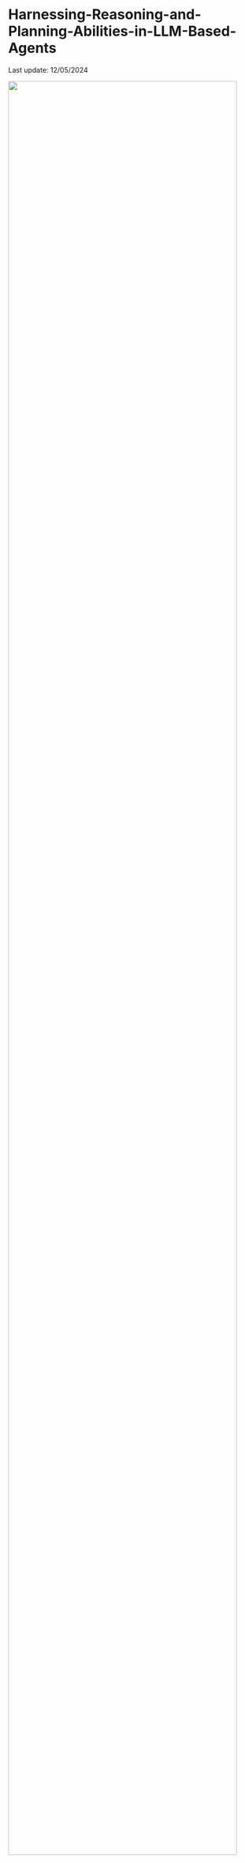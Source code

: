 # Harnessing-Reasoning-and-Planning-Abilities-in-LLM-Based-Agents

Last update: 12/05/2024

<img src="./img/time.png" width="96%" height="96%">

<font size=5><center><b> Table of Contents </b> </center></font>
- [Papers](#Apapers)
  - [Scenarios](#scenarios)
  - [Framework](#framework)
    - [During Perception](#Perception)
        - [Selection](#Selection)
        - [Preprocessing](#Preprocessing)
        - [Perception Planning](#Perception_Planning)
    - [During Action](#Action)
        - [Dynamic Tool Selection](#Dyanamic_Tool_Selection)
        - [Adjustment](#Adjustment)
        - [Long Term Task](#Long_Term_Task)
    - [During Reasoning](#Reasoning)
        - [Result Analyse](#Result_Analyse)
        - [Trajectory Analyse](#Trajectory_Analyse)
        - [Thinking Summarize](#Thinking_Summarize)
  - [Application](#application)
    - [Social Simulation](#Social)
    - [Game](#Game)
    - [Visual Task](#Visual)
    - [Economy Simulation](#Economy_Simulation)
    - [Multi-Agent Application](#Multi-Agent)
- [Benchmark](#benchmark)
---

## Papers

### Scenarios

<img src="./img/table.png" width="96%" height="96%">

### Framework

<img src="./img/table.png" width="96%" height="96%">

#### Perception

<img src="./img/table.png" width="96%" height="96%">

##### Selection

- [**Synapes**](https://arxiv.org/pdf/2306.07863.pdf) - Synapse: Trajectory-as-exemplar prompting with memory for computer control. [Github](https://ltzheng.github.io/Synapse/)
  
- [**MT-Mind2Web**](https://arxiv.org/pdf/2402.15057.pdf) - On the Multi-turn Instruction Following for Conversational Web Agents. [Github](https://github.com/magicgh/self-map)

- [**KAFT**](https://arxiv.org/pdf/2211.05110.pdf) - Large language models with controllable working memory.

##### Preprocessing

- [**Steve-eye**](https://arxiv.org/pdf/2310.13255.pdf) - Steve-eye: Equipping llm-based embodied agents with visual perception in open worlds. [Project](https://sites.google.com/view/steve-eye)

- [**Seeclick**](https://arxiv.org/pdf/2401.10935.pdf) - Seeclick: Harnessing gui grounding for advanced visual gui agents. [Github](https://github.com/njucckevin/SeeClick)

- [**PerceptiveAgent**](https://arxiv.org/pdf/2406.12707.pdf) - Talk With Human-like Agents: Empathetic Dialogue Through Perceptible Acoustic Reception and Reaction. [Github](https://github.com/Haoqiu-Yan/PerceptiveAgent)

- [**Auto-GUI**](https://arxiv.org/pdf/2309.11436.pdf) - You only look at screens: Multimodal chain-of-action agents. [Github](https://github.com/cooelf/Auto-GUI.)

- [**OPAL**](https://aclanthology.org/2024.findings-acl.12/.pdf) - Text2DB: Integration-Aware Information Extraction with Large Language Model Agents.

##### Preception_Planning

- [**GeoAgent**](https://aclanthology.org/2024.findings-acl.362.pdf) - GeoAgent: To Empower LLMs using Geospatial Tools for Address Standardization. [Github](https://github.com/chenghuahuang/GeoAgent)

- [**OPAL**](https://aclanthology.org/2024.findings-acl.12/.pdf) - Text2DB: Integration-Aware Information Extraction with Large Language Model Agents.

- [**HTTP**](https://aclanthology.org/2024.acl-long.716.pdf) - Visualization recommendation with prompt-based reprogramming of large language models.

- [**DDCoT**](https://arxiv.org/pdf/2310.16436.pdf) - DDCoT: Duty-Distinct Chain-of-Thought Prompting for Multimodal Reasoning in Language Models [Github](https://github.com/SooLab/DDCOT)


#### Action

<img src="./img/table.png" width="96%" height="96%">

##### Dynamic Tool Selection

- [**Codeagent**](https://arxiv.org/pdf/2401.07339.pdf) - Codeagent: Enhancing code generation with tool-integrated agent systems for real-world repo-level coding challenges.

- [**MLLM-Tool**](https://arxiv.org/pdf/2401.10727.pdf) - MLLM-Tool: A Multimodal Large Language Model For Tool Agent Learning [Github](https://github.com/MLLM-Tool/MLLM-Tool)

- [**TPTU**](https://arxiv.org/pdf/2311.16714.pdf) - TPTU: large language model-based AI agents for task planning and tool usage. [Github](https://github.com/stevenyangyj/Emma-Alfworld)
![Star](https://img.shields.io/github/stars/stevenyangyj/Emma-Alfworld.svg?style=social&label=Star)

- [**Autoact**](https://arxiv.org/pdf/2401.05268.pdf) - Autoact: Automatic agent learning from scratch via self-planning. [Github](https://github.com/zjunlp/AutoAct)

- [**UALA**](https://arxiv.org/pdf/2401.14016.pdf) - Towards Uncertainty-Aware Language Agent. [Github](https://uala-agent.github.io/)

##### Adjustment

- [**ReAct**](https://arxiv.org/pdf/2210.03629.pdf) - React: Synergizing reasoning and acting in language models. [Github](https://github.com/ysymyth/ReAct)

- [**Generative agents**](https://arxiv.org/pdf/2304.03442.pdf) - Generative agents: Interactive simulacra of human behavior.

- [**SYNAPSE**](https://arxiv.org/pdf/2306.07863.pdf) - SYNAPSE: TRAJECTORY-AS-EXEMPLAR PROMPTING WITH MEMORY FOR COMPUTER CONTROL. [Github](https://ltzheng.github.io/Synapse)

- [**RaDA**](https://aclanthology.org/2024.findings-acl.802.pdf) - RaDA: Retrieval-augmented Web Agent Planning with LLMs. [Github](https://github.com/ldilab/RaDA)

- [**WebVoyager**](https://arxiv.org/pdf/2401.13919.pdf) - WebVoyager : Building an End-to-End Web Agent with Large Multimodal Models. [Github](https://github.com/MinorJerry/WebVoyager)

- [**Retroformer**](https://arxiv.org/pdf/2308.02151.pdf) - RETROFORMER: RETROSPECTIVE LARGE LANGUAGE AGENTS WITH POLICY GRADIENT OPTIMIZATION. [Github](https://github.com/weirayao/Retroformer)

- [**LATS**](https://arxiv.org/pdf/2310.04406.pdf) - Language Agent Tree Search Unifies Reasoning, Acting, and Planning in Language Models. [Github](https://github.com/lapisrocks/LanguageAgentTreeSearch)

- [**RAFA**](https://arxiv.org/pdf/2309.17382.pdf) - Reason for Future, Act for Now: A Principled Architecture for Autonomous LLM Agents. [Github](https://github.com/agentification/RAFA_code)

- [**QueryAgent**](https://arxiv.org/pdf/2403.11886.pdf) - QueryAgent: A Reliable and Efficient Reasoning Framework with Environmental Feedback-based Self-Correction. [Github](https://github.com/cdhx/QueryAgent)

- [**Auto-GUI**](https://arxiv.org/pdf/2309.11436.pdf) - You only look at screens: Multimodal chain-of-action agents. [Github](https://github.com/cooelf/Auto-GUI)

- [**Readi**](https://arxiv.org/abs/2403.08593.pdf) - Call Me When Necessary: LLMs can Efficiently and Faithfully Reason over Structured Environments. [Github](https://github.com/microsoft/Readi)

- [**UALA**](https://arxiv.org/abs/2401.14016.pdf) - Towards Uncertainty-Aware Language Agent. [Github](https://uala-agent.github.io/)

##### Long_Term_Task

- [**GITM**](https://arxiv.org/abs/2305.17144.pdf) - Ghost in the Minecraft: Generally Capable Agents for Open-World Environments via Large Language Models with Text-based Knowledge and Memory. [Github](https://github.com/OpenGVLab/GITM)

- [**Voyager**](https://arxiv.org/abs/2305.16291.pdf) - VOYAGER: An Open-Ended Embodied Agent with Large Language Models.

- [**EconAgent**](https://arxiv.org/abs/2310.10436.pdf) - EconAgent: Large Language Model-Empowered Agents for Simulating Macroeconomic Activities. [Github](https://github.com/tsinghua-fib-lab/ACL24-EconAgent)


#### Type Ⅲ

- [**DoraemonGPT**](https://arxiv.org/pdf/2401.08392.pdf) - DoraemonGPT: Toward Understanding Dynamic Scenes with Large Language Models [Github](https://github.com/cooelf/Auto-UI)
![Star](https://img.shields.io/github/stars/cooelf/Auto-UI.svg?style=social&label=Star)

- [**ChatVideo**](https://arxiv.org/pdf/2304.14407.pdf) - ChatVideo: A Tracklet-centric Multimodal and Versatile Video Understanding System [Github](https://www.wangjunke.info/ChatVideo/)

- [**VideoAgent**](https://arxiv.org/abs/2403.11481) -- VideoAgent: A Memory-augmented Multimodal Agent for Video Understanding [Project page](https://videoagent.github.io/)

#### Type Ⅳ

- [**JARV IS-1**](https://arxiv.org/pdf/2311.05997.pdf) - JARVIS-1: Open-world Multi-task Agents with
Memory-Augmented Multimodal Language Models [Github](https://github.com/CraftJarvis/JARVIS-1)
![Star](https://img.shields.io/github/stars/CraftJarvis/JARVIS-1.svg?style=social&label=Star)

- [**AppAgent**](https://arxiv.org/pdf/2312.13771.pdf) - AppAgent: Multimodal Agents as Smartphone Users [Github](https://github.com/mnotgod96/AppAgent)
![Star](https://img.shields.io/github/stars/mnotgod96/AppAgent.svg?style=social&label=Star)

- [**MM-Navigator**](https://arxiv.org/pdf/2311.07562.pdf) - GPT-4V in Wonderland: Large Multimodal Models for Zero-Shot Smartphone GUI Navigation [Github](https://github.com/zzxslp/MM-Navigator)
![Star](https://img.shields.io/github/stars/zzxslp/MM-Navigator.svg?style=social&label=Star)

- [**Copilot**](https://arxiv.org/pdf/2310.12404.pdf) - Loop Copilot: Conducting AI Ensembles for Music
Generation and Iterative Editing [Github](https://github.com/ldzhangyx/loop-copilot/)
![Star](https://img.shields.io/github/stars/ldzhangyx/loop-copilot.svg?style=social&label=Star)

- [**WavJourney**](https://arxiv.org/pdf/2310.12404.pdf) - WavJourney: Compositional Audio Creation with Large Language Models [Github](https://github.com/Audio-AGI/WavJourney)
![Star](https://img.shields.io/github/stars/Audio-AGI/WavJourney.svg?style=social&label=Star)

- [**DLAH**](https://arxiv.org/pdf/2307.07162.pdf) - Drive Like a Human: Rethinking Autonomous Driving with Large Language Models [Github](https://github.com/PJLab-ADG/DriveLikeAHuman)
![Star](https://img.shields.io/github/stars/PJLab-ADG/DriveLikeAHuman.svg?style=social&label=Star)

- [**Cradle**](https://arxiv.org/pdf/2403.03186.pdf) - Towards General Computer Control: A Multimodal Agent for Red Dead Redemption II as a Case Study [Github](https://github.com/BAAI-Agents/Cradle) ![Star](https://img.shields.io/github/stars/BAAI-Agents/Cradle.svg?style=social&label=Star)

- [**VideoAgent**](https://arxiv.org/abs/2403.11481) -- VideoAgent: A Memory-augmented Multimodal Agent for Video Understanding [Project page](https://videoagent.github.io/)

#### Multi-Agent

- [**MP5**](https://arxiv.org/pdf/2312.07472.pdf) - MP5: A Multi-modal Open-ended Embodied System in Minecraft via Active Perception [Github](https://github.com/IranQin/MP5)
![Star](https://img.shields.io/github/stars/IranQin/MP5.svg?style=social&label=Star)

- [**MemoDroid**](https://arxiv.org/pdf/2312.03003.pdf) - Explore, Select, Derive, and Recall: Augmenting LLM with Human-like Memory for Mobile Task Automation

- [**Avis**](https://arxiv.org/pdf/2306.08129.pdf) - avis: autonomous visual information seeking with large language model agent

- [**Agent-Smith**](https://arxiv.org/pdf/2402.08567.pdf) - Agent Smith: A Single Image Can Jailbreak One Million Multimodal LLM Agents Exponentially Fast [Github](https://github.com/sail-sg/Agent-Smith)![Star](https://img.shields.io/github/stars/sail-sg/Agent-Smith.svg?style=social&label=Star)

- [**GenAI**](https://arxiv.org/pdf/2409.11261.pdf) - The Art of Storytelling: Multi-Agent Generative AI for Dynamic
Multimodal Narratives [Github](https://github.com/ulrs0/The-Art-of-Story-Telling)![Star](https://img.shields.io/github/stars/ulrs0/The-Art-of-Story-Telling.svg?style=social&label=Star)

- [**P2H**](https://arxiv.org/pdf/2409.07246.pdf) - Propaganda to Hate: A Multimodal Analysis of Arabic Memes with Multi-Agent LLMs 

## Application

<img src="./img/app.png" width="96%" height="96%">

#### 💡 Complex Visual Reasoning Tasks

- [**ViperGPT**](https://arxiv.org/pdf/2303.08128.pdf) - ViperGPT: Visual Inference via Python Execution for Reasoning [Github](https://github.com/cvlab-columbia/viper)
![Star](https://img.shields.io/github/stars/cvlab-columbia/viper.svg?style=social&label=Star)

- [**HuggingGPT**](https://arxiv.org/pdf/2303.17580.pdf) - HuggingGPT: Solving AI Tasks with ChatGPT and its Friends in Hugging Face [Github](https://github.com/microsoft/JARVIS)
![Star](https://img.shields.io/github/stars/microsoft/JARVIS.svg?style=social&label=Star)

- [**Chameleon**](https://arxiv.org/pdf/2304.09842.pdf) - Chameleon: Plug-and-Play Compositional Reasoning with Large Language Models [Github](https://github.com/lupantech/chameleon-llm)
![Star](https://img.shields.io/github/stars/lupantech/chameleon-llm.svg?style=social&label=Star)

- [**Visual ChatGPT**](https://arxiv.org/pdf/2303.04671.pdf) - Visual ChatGPT: Talking, Drawing and Editing with Visual Foundation Models [Github](https://github.com/moymix/TaskMatrix)
![Star](https://img.shields.io/github/stars/moymix/TaskMatrix.svg?style=social&label=Star)

- [**AssistGPT**](https://arxiv.org/pdf/2306.08640.pdf) - AssistGPT: A General Multi-modal Assistant that can Plan, Execute, Inspect, and Learn [Github](https://github.com/showlab/assistgpt)
![Star](https://img.shields.io/github/stars/showlab/assistgpt.svg?style=social&label=Star)

- [**LLaVA-Plus**](https://arxiv.org/pdf/2306.08640.pdf) - LLaVA-Plus: Large Language and Vision Assistants that Plug and Learn to Use Skills [Github](https://github.com/LLaVA-VL/LLaVA-Plus-Codebase)
![Star](https://img.shields.io/github/stars/LLaVA-VL/LLaVA-Plus-Codebase.svg?style=social&label=Star)

- [**GPT4Tools**](https://arxiv.org/pdf/2305.18752.pdf) - GPT4Tools: Teaching Large Language Model to Use Tools via Self-instruction [Github](https://github.com/AILab-CVC/GPT4Tools)
![Star](https://img.shields.io/github/stars/AILab-CVC/GPT4Tools.svg?style=social&label=Star)

- [**MLLM-Tool**](https://arxiv.org/pdf/2401.10727.pdf) - MLLM-Tool: A Multimodal Large Language Model For Tool Agent Learning [Github](https://github.com/MLLM-Tool/MLLM-Tool)
![Star](https://img.shields.io/github/stars/MLLM-Tool/MLLM-Tool.svg?style=social&label=Star)

- [**M3**](https://arxiv.org/pdf/2310.08446.pdf) - Towards Robust Multi-Modal Reasoning via Model Selection [Github](https://github.com/LINs-lab/M3)
![Star](https://img.shields.io/github/stars/showlab/assistgpt.svg?style=social&label=Star)

- [**VisProgram**](https://arxiv.org/pdf/2211.11559.pdf) - Visual Programming: Compositional visual reasoning without training

- [**DDCoT**](https://arxiv.org/pdf/2310.16436.pdf) - DDCoT: Duty-Distinct Chain-of-Thought Prompting for Multimodal Reasoning in Language Models [Github](https://github.com/SooLab/DDCOT)
![Star](https://img.shields.io/github/stars/SooLab/DDCOT.svg?style=social&label=Star)

- [**Avis**](https://arxiv.org/pdf/2306.08129.pdf) - Explore, Select, Derive, and Recall: Augmenting LLM with Human-like Memory for Mobile Task Automation

- [**CLOVA**](https://arxiv.org/pdf/2312.10908.pdf) - CLOVA: A Closed-Loop Visual Assistant with Tool Usage and Update

- [**CRAFT**](https://arxiv.org/pdf/2309.17428.pdf) - CRAFT: Customizing LLMs by Creating and Retrieving from Specialized Toolsets

- [**MuLan**](https://arxiv.org/pdf/2402.12741.pdf) - MuLan: Multimodal-LLM Agent for Progressive Multi-Object Diffusion [Github](https://github.com/measure-infinity/mulan-code)
![Star](https://img.shields.io/github/stars/measure-infinity/mulan-code.svg?style=social&label=Star)

#### 🎵 Audio Editing & Generation

- [**Copilot**](https://arxiv.org/pdf/2310.12404.pdf) - Loop Copilot: Conducting AI Ensembles for Music
Generation and Iterative Editing [Github](https://github.com/ldzhangyx/loop-copilot/)
![Star](https://img.shields.io/github/stars/ldzhangyx/loop-copilot.svg?style=social&label=Star)

- [**MusicAgent**](https://arxiv.org/pdf/2310.11954.pdf) - MusicAgent: An AI Agent for Music Understanding and Generation with Large Language Models [Github](https://github.com/microsoft/muzic/tree/main)
![Star](https://img.shields.io/github/stars/microsoft/muzic.svg?style=social&label=Star)

- [**AudioGPT**](https://arxiv.org/pdf/2304.12995.pdf) - AudioGPT: Understanding and Generating Speech,
Music, Sound, and Talking Head [Github](https://github.com/AIGC-Audio/AudioGPT)
![Star](https://img.shields.io/github/stars/AIGC-Audio/AudioGPT.svg?style=social&label=Star)

- [**WavJourney**](https://arxiv.org/pdf/2310.12404.pdf) - WavJourney: Compositional Audio Creation with Large Language Models [Github](https://github.com/Audio-AGI/WavJourney)
![Star](https://img.shields.io/github/stars/Audio-AGI/WavJourney.svg?style=social&label=Star)

- [**OpenOmni**](https://arxiv.org/abs/2408.03047.pdf) - OpenOmni: A Collaborative Open Source Tool for Building Future-Ready Multimodal Conversational Agents [Github](https://github.com/AI4WA/OpenOmniFramework)
![Star](https://img.shields.io/github/stars/AI4WA/OpenOmniFramework.svg?style=social&label=Star)


#### 🤖 Embodied AI & Robotics

- [**JARV IS-1**](https://arxiv.org/pdf/2311.05997.pdf) - JARVIS-1: Open-world Multi-task Agents with
Memory-Augmented Multimodal Language Models [Github](https://github.com/CraftJarvis/JARVIS-1)
![Star](https://img.shields.io/github/stars/CraftJarvis/JARVIS-1.svg?style=social&label=Star)


- [**DEPS**](https://arxiv.org/pdf/2302.01560.pdf) - Describe, Explain, Plan and Select:
Interactive Planning with Large Language Models Enables Open-World Multi-Task Agents [Github](https://github.com/CraftJarvis/MC-Planner)
![Star](https://img.shields.io/github/stars/CraftJarvis/MC-Planner.svg?style=social&label=Star)


- [**Octopus**](https://arxiv.org/pdf/2310.08588.pdf) - Octopus: Embodied Vision-Language Programmer from Environmental Feedback [Github](https://github.com/dongyh20/Octopus)
![Star](https://img.shields.io/github/stars/dongyh20/Octopus.svg?style=social&label=Star)

- [**GRID**](https://arxiv.org/pdf/2311.05997.pdf) - GRID: A Platform for General Robot Intelligence Development [Github](https://github.com/ScaledFoundations/GRID-playground)
![Star](https://img.shields.io/github/stars/ScaledFoundations/GRID-playground.svg?style=social&label=Star)


- [**MP5**](https://arxiv.org/pdf/2312.07472.pdf) - MP5: A Multi-modal Open-ended Embodied System in Minecraft via Active Perception [Github](https://github.com/IranQin/MP5)
![Star](https://img.shields.io/github/stars/IranQin/MP5.svg?style=social&label=Star)

- [**STEVE**](https://arxiv.org/pdf/2311.15209.pdf) - See and Think: Embodied Agent in Virtual Environment [Github](https://github.com/rese1f/STEVE)
![Star](https://img.shields.io/github/stars/rese1f/STEVE.svg?style=social&label=Star)


- [**EMMA**](https://arxiv.org/pdf/2311.16714.pdf) - Embodied Multi-Modal Agent trained by an LLM from a Parallel TextWorld [Github](https://github.com/stevenyangyj/Emma-Alfworld)
![Star](https://img.shields.io/github/stars/stevenyangyj/Emma-Alfworld.svg?style=social&label=Star)

- [**MEIA**](https://arxiv.org/abs/2402.00290) - Multimodal Embodied Interactive Agent for Cafe Scene 

#### 🖱️💻 UI-assistants
- [**AppAgent**](https://arxiv.org/pdf/2312.13771.pdf) - AppAgent: Multimodal Agents as Smartphone Users [Github](https://github.com/mnotgod96/AppAgent)
![Star](https://img.shields.io/github/stars/mnotgod96/AppAgent.svg?style=social&label=Star)

- [**DroidBot-GPT**](https://arxiv.org/pdf/2304.07061.pdf) - DroidBot-GPT: GPT-powered UI Automation for Android [Github](https://github.com/MobileLLM/DroidBot-GPT)
![Star](https://img.shields.io/github/stars/MobileLLM/DroidBot-GPT.svg?style=social&label=Star)

- [**WebWISE**](https://arxiv.org/pdf/2310.16042.pdf) - WebWISE: Web Interface Control and Sequential Exploration with Large Language Models 

- [**Auto-UI**](https://arxiv.org/pdf/2309.11436.pdf) - You Only Look at Screens: Multimodal Chain-of-Action Agents [Github](https://github.com/cooelf/Auto-UI)
![Star](https://img.shields.io/github/stars/cooelf/Auto-UI.svg?style=social&label=Star)

- [**MemoDroid**](https://arxiv.org/pdf/2312.03003.pdf) - Explore, Select, Derive, and Recall: Augmenting LLM with Human-like Memory for Mobile Task Automation 

- [**ASSISTGUI**](https://arxiv.org/pdf/2312.13108.pdf) - ASSISTGUI: Task-Oriented Desktop Graphical User Interface Automation [Github](https://github.com/showlab/assistgui)
![Star](https://img.shields.io/github/stars/showlab/assistgui.svg?style=social&label=Star)

- [**MM-Navigator**](https://arxiv.org/pdf/2311.07562.pdf) - GPT-4V in Wonderland: Large Multimodal Models for Zero-Shot Smartphone GUI Navigation [Github](https://github.com/zzxslp/MM-Navigator)
![Star](https://img.shields.io/github/stars/zzxslp/MM-Navigator.svg?style=social&label=Star)

- [**AutoDroid**](https://arxiv.org/pdf/2308.15272.pdf) - Empowering LLM to use Smartphone for Intelligent Task Automation [Github](https://github.com/MobileLLM/AutoDroid)
![Star](https://img.shields.io/github/stars/MobileLLM/AutoDroid.svg?style=social&label=Star)

- [**GPT-4V-Act**](https://github.com/ddupont808/GPT-4V-Act) - GPT-4V-Act: Chromium Copilot [Github](https://github.com/ddupont808/GPT-4V-Act)
![Star](https://img.shields.io/github/stars/ddupont808/GPT-4V-Act.svg?style=social&label=Star)

- [**Mobile-Agent**](https://arxiv.org/pdf/2401.16158.pdf) - Mobile-Agent: Autonomous Multi-Modal Mobile Device Agent with Visual Perception [Github](https://github.com/X-PLUG/MobileAgent)![Star](https://img.shields.io/github/stars/X-PLUG/MobileAgent.svg?style=social&label=Star)

- [**OpenAdapt**]- OpenAdapt: AI-First Process Automation with Large Multimodal Models [Github](https://github.com/OpenAdaptAI/OpenAdapt)![Star](https://img.shields.io/github/stars/OpenAdaptAI/OpenAdapt.svg?style=social&label=Star)

- [**EnvDistraction**]- Caution for the Environment: Multimodal Agents are Susceptible to Environmental Distractions [Github](https://github.com/xbmxb/EnvDistraction)![Star](https://img.shields.io/github/stars/xbmxb/EnvDistraction.svg?style=social&label=Star)


#### 🎨 Visual Generation & Editing
- [**LLaVA-Interactive**](https://arxiv.org/pdf/2311.00571.pdf) - 
LLaVA-Interactive: An All-in-One Demo for Image Chat, Segmentation, Generation and Editing [Github](https://github.com/LLaVA-VL/LLaVA-Interactive-Demo)
![Star](https://img.shields.io/github/stars/LLaVA-VL/LLaVA-Interactive-Demo.svg?style=social&label=Star)

- [**MM-REACT**](https://arxiv.org/pdf/2303.11381.pdf) - MM-REACT: Prompting ChatGPT for Multimodal Reasoning and Action [Github](https://github.com/microsoft/MM-REACT)
![Star](https://img.shields.io/github/stars/microsoft/MM-REACT.svg?style=social&label=Star)

- [**SeeAct**](https://arxiv.org/pdf/2401.01614) - GPT-4V(ision) is a Generalist Web Agent, if Grounded
 [Github]("https://github.com/OSU-NLP-Group/SeeAct")![Star](https://img.shields.io/github/stars/OSU-NLP-Group/SeeAct?style=social)

- [**GenAI**](https://arxiv.org/pdf/2409.11261.pdf) - The Art of Storytelling: Multi-Agent Generative AI for Dynamic
Multimodal Narratives [Github](https://github.com/ulrs0/The-Art-of-Story-Telling)![Star](https://img.shields.io/github.com/ulrs0/The-Art-of-Story-Telling.svg?style=social&label=Star)

- [**GenArtist**](https://arxiv.org/pdf/2407.05600.pdf) - GenArtist: Multimodal LLM as an Agent for Unified Image Generation and Editing [Github](https://github.com/zhenyuw16/GenArtist)![Star](https://img.shields.io/github.com/zhenyuw16/GenArtist.svg?style=social&label=Star)

#### 🎥 Video Understanding

- [**DoraemonGPT**](https://arxiv.org/pdf/2401.08392.pdf) - DoraemonGPT: Toward Understanding Dynamic Scenes with Large Language Models [Github](https://github.com/cooelf/Auto-UI)
![Star](https://img.shields.io/github/stars/cooelf/Auto-UI.svg?style=social&label=Star)

- [**ChatVideo**](https://arxiv.org/pdf/2304.14407.pdf) - ChatVideo: A Tracklet-centric Multimodal and Versatile Video Understanding System [Github](https://www.wangjunke.info/ChatVideo/)

- [**AssistGPT**](https://arxiv.org/pdf/2401.08392.pdf) - AssistGPT: A General Multi-modal Assistant that can Plan, Execute, Inspect, and Learn [Github](https://github.com/showlab/assistgpt)
![Star](https://img.shields.io/github/stars/showlab/assistgpt.svg?style=social&label=Star)

- [**VideoAgent-M**](https://arxiv.org/abs/2403.11481) -- VideoAgent: A Memory-augmented Multimodal Agent for Video Understanding [Project page](https://videoagent.github.io/)

- [**VideoAgent-L**](https://arxiv.org/pdf/2403.10517) - VideoAgent: Long-form Video Understanding with Large Language Model as Agent [Project page](https://wxh1996.github.io/VideoAgent-Website/)

- [**Kubrick**](https://www.arxiv.org/pdf/2408.10453.pdf) - Kubrick: Multimodal Agent Collaborations for Synthetic Video Generation [Github](https://github.com/gd3kr/BlenderGPT)
![Star](https://img.shields.io/github/stars/gd3kr/BlenderGPT.svg?style=social&label=Star)

- [**Anim-Director**](https://arxiv.org/pdf/2408.09787.pdf) - Anim-Director: A Large Multimodal Model Powered Agent for Controllable Animation Video Generation [Github](https://github.com/HITsz-TMG/Anim-Director)
![Star](https://img.shields.io/github/stars/HITsz-TMG/Anim-Director.svg?style=social&label=Star)


#### 🚗 Autonomous Driving


- [**GPT-Driver**](https://arxiv.org/pdf/2310.01415.pdf) - GPT-Driver: Learning to Drive with GPT [Github](https://github.com/PointsCoder/GPT-Driver)
![Star](https://img.shields.io/github/stars/PointsCoder/GPT-Driver.svg?style=social&label=Star)

- [**DLAH**](https://arxiv.org/pdf/2307.07162.pdf) - Drive Like a Human: Rethinking Autonomous Driving with Large Language Models [Github](https://github.com/PJLab-ADG/DriveLikeAHuman)
![Star](https://img.shields.io/github/stars/PJLab-ADG/DriveLikeAHuman.svg?style=social&label=Star)



#### 🎮 Game-developer

- [**SmartPlay**](https://arxiv.org/pdf/2310.01557.pdf) - SmartPlay: A Benchmark for LLMs as Intelligent Agents [Github](https://github.com/microsoft/SmartPlay)
![Star](https://img.shields.io/github/stars/microsoft/SmartPlay.svg?style=social&label=Star)

- [**VisualWebArena**](https://arxiv.org/pdf/2401.13649.pdf) - VisualWebArena: Evaluating Multimodal Agents on Realistic Visual Web Tasks [Github](https://github.com/web-arena-x/visualwebarena)
![Star](https://img.shields.io/github/stars/web-arena-x/visualwebarena.svg?style=social&label=Star)

- [**Cradle**](https://arxiv.org/pdf/2403.03186.pdf) - Towards General Computer Control: A Multimodal Agent for Red Dead Redemption II as a Case Study [Github](https://github.com/BAAI-Agents/Cradle) ![Star](https://img.shields.io/github/stars/BAAI-Agents/Cradle.svg?style=social&label=Star)

- [**Cradle**](https://arxiv.org/pdf/2403.03186.pdf) - Can AI Prompt Humans? Multimodal Agents Prompt Players’ Game Actions and Show Consequences to Raise Sustainability Awareness [Github](https://github.com/BAAI-Agents/Cradle) ![Star](https://img.shields.io/github/stars/BAAI-Agents/Cradle.svg?style=social&label=Star)

#### Other

- [**FinAgent**](https://arxiv.org/pdf/2402.18485.pdf) - A Multimodal Foundation Agent for Financial Trading: Tool-Augmented, Diversified, and Generalist

- [**VisionGPT**](https://arxiv.org/pdf/2402.18485.pdf) - VisionGPT: Vision-Language Understanding Agent Using Generalized Multimodal Framework

- [**WirelessAgent**](https://arxiv.org/pdf/2409.07964.pdf) - WirelessAgent: Large Language Model Agents for Intelligent Wireless Networks
  
- [**PhishAgent**](https://arxiv.org/pdf/2408.10738.pdf) - PhishAgent: A Robust Multimodal Agent for Phishing Webpage Detection

- [**MMRole**](https://arxiv.org/pdf/2408.04203.pdf) - MMRole: A Comprehensive Framework for Developing and Evaluating Multimodal Role-Playing Agents [Github](https://github.com/YanqiDai/MMRole) ![Star](https://img.shields.io/github/stars/YanqiDai/MMRole.svg?style=social&label=Star)
  
## Benchmark

- [**SmartPlay**](https://arxiv.org/pdf/2310.01557.pdf) - SmartPlay: A Benchmark for LLMs as Intelligent Agents [Github](https://github.com/microsoft/SmartPlay)
![Star](https://img.shields.io/github/stars/microsoft/SmartPlay.svg?style=social&label=Star)

- [**VisualWebArena**](https://arxiv.org/pdf/2401.13649.pdf) - VisualWebArena: Evaluating Multimodal Agents on Realistic Visual Web Tasks [Github](https://github.com/web-arena-x/visualwebarena)
![Star](https://img.shields.io/github/stars/web-arena-x/visualwebarena.svg?style=social&label=Star)

- [**Mind2Web**](https://arxiv.org/pdf/2306.06070) - MIND2WEB: Towards a Generalist Agent for the Web [Github](https://github.com/OSU-NLP-Group/Mind2Web)
![Star](https://img.shields.io/github/stars/OSU-NLP-Group/Mind2Web?style=social&label=Mind2Web)

- [**GAIA**](https://arxiv.org/pdf/2311.12983.pdf) - GAIA: a benchmark for General AI Assistants [Github](https://huggingface.co/gaia-benchmark)

- [**OmniACT**](https://arxiv.org/pdf/2402.17553.pdf) - OmniACT: A Dataset and Benchmark for Enabling Multimodal Generalist 

- [**DSBench**](https://arxiv.org/pdf/2409.07703.pdf) - DSBENCH: HOW FAR ARE DATA SCIENCE AGENTS TO BECOMING DATA SCIENCE EXPERTS? [Github](https://github.com/LiqiangJing/DSBench)
![Star](https://img.shields.io/github/stars/LiqiangJing/DSBench.svg?style=social&label=Star)

- [**GTA**](https://arxiv.org/pdf/2407.08713.pdf) - GTA: A Benchmark for General Tool Agents [Github](https://github.com/open-compass/GTA)
![Star](https://img.shields.io/github/stars/open-compass/GTA.svg?style=social&label=Star)
